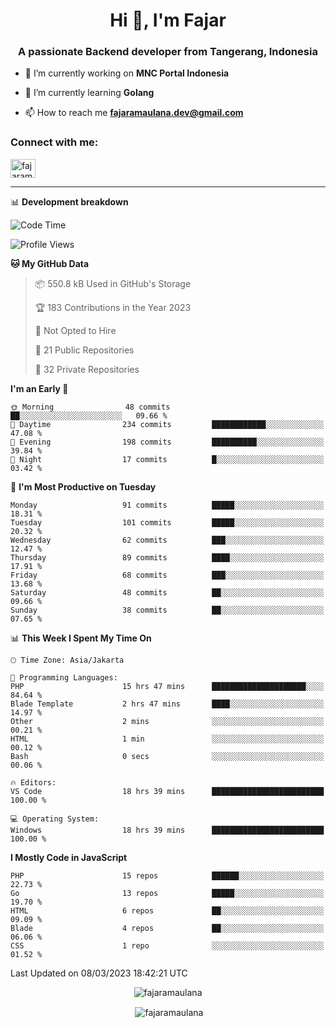 <h1 align="center">Hi 👋, I'm Fajar</h1>
<h3 align="center">A passionate Backend developer from Tangerang, Indonesia</h3>

<!-- <p align="left"> <img src="https://komarev.com/ghpvc/?username=fajaramaulana&label=Profile%20views&color=0e75b6&style=flat" alt="fajaramaulana" /> </p> -->

- 🔭 I’m currently working on **MNC Portal Indonesia**

- 🌱 I’m currently learning **Golang**

- 📫 How to reach me **fajaramaulana.dev@gmail.com**

<h3 align="left">Connect with me:</h3>
<p align="left">
<a href="https://linkedin.com/in/fajar-agus-maulana-73533a180/" target="blank"><img align="center" src="https://raw.githubusercontent.com/rahuldkjain/github-profile-readme-generator/master/src/images/icons/Social/linked-in-alt.svg" alt="fajaramaulana" height="30" width="40" /></a>
</p>

-------

📊 **Development breakdown**
<!--START_SECTION:waka-->
![Code Time](http://img.shields.io/badge/Code%20Time-964%20hrs%2039%20mins-blue)

![Profile Views](http://img.shields.io/badge/Profile%20Views-2-blue)

**🐱 My GitHub Data** 

> 📦 550.8 kB Used in GitHub's Storage 
 > 
> 🏆 183 Contributions in the Year 2023
 > 
> 🚫 Not Opted to Hire
 > 
> 📜 21 Public Repositories 
 > 
> 🔑 32 Private Repositories 
 > 
**I'm an Early 🐤** 

```text
🌞 Morning                48 commits          ██░░░░░░░░░░░░░░░░░░░░░░░   09.66 % 
🌆 Daytime                234 commits         ████████████░░░░░░░░░░░░░   47.08 % 
🌃 Evening                198 commits         ██████████░░░░░░░░░░░░░░░   39.84 % 
🌙 Night                  17 commits          █░░░░░░░░░░░░░░░░░░░░░░░░   03.42 % 
```
📅 **I'm Most Productive on Tuesday** 

```text
Monday                   91 commits          █████░░░░░░░░░░░░░░░░░░░░   18.31 % 
Tuesday                  101 commits         █████░░░░░░░░░░░░░░░░░░░░   20.32 % 
Wednesday                62 commits          ███░░░░░░░░░░░░░░░░░░░░░░   12.47 % 
Thursday                 89 commits          ████░░░░░░░░░░░░░░░░░░░░░   17.91 % 
Friday                   68 commits          ███░░░░░░░░░░░░░░░░░░░░░░   13.68 % 
Saturday                 48 commits          ██░░░░░░░░░░░░░░░░░░░░░░░   09.66 % 
Sunday                   38 commits          ██░░░░░░░░░░░░░░░░░░░░░░░   07.65 % 
```


📊 **This Week I Spent My Time On** 

```text
🕑︎ Time Zone: Asia/Jakarta

💬 Programming Languages: 
PHP                      15 hrs 47 mins      █████████████████████░░░░   84.64 % 
Blade Template           2 hrs 47 mins       ████░░░░░░░░░░░░░░░░░░░░░   14.97 % 
Other                    2 mins              ░░░░░░░░░░░░░░░░░░░░░░░░░   00.21 % 
HTML                     1 min               ░░░░░░░░░░░░░░░░░░░░░░░░░   00.12 % 
Bash                     0 secs              ░░░░░░░░░░░░░░░░░░░░░░░░░   00.06 % 

🔥 Editors: 
VS Code                  18 hrs 39 mins      █████████████████████████   100.00 % 

💻 Operating System: 
Windows                  18 hrs 39 mins      █████████████████████████   100.00 % 
```

**I Mostly Code in JavaScript** 

```text
PHP                      15 repos            ██████░░░░░░░░░░░░░░░░░░░   22.73 % 
Go                       13 repos            █████░░░░░░░░░░░░░░░░░░░░   19.70 % 
HTML                     6 repos             ██░░░░░░░░░░░░░░░░░░░░░░░   09.09 % 
Blade                    4 repos             ██░░░░░░░░░░░░░░░░░░░░░░░   06.06 % 
CSS                      1 repo              ░░░░░░░░░░░░░░░░░░░░░░░░░   01.52 % 
```




 Last Updated on 08/03/2023 18:42:21 UTC
<!--END_SECTION:waka-->
<p align="center"><img align="center" src="https://github-readme-stats.vercel.app/api/top-langs?username=fajaramaulana&show_icons=true&locale=en&layout=compact" alt="fajaramaulana" /></p>

<p align="center">&nbsp;<img align="center" src="https://github-readme-stats.vercel.app/api?username=fajaramaulana&show_icons=true&locale=en" alt="fajaramaulana" /></p>
